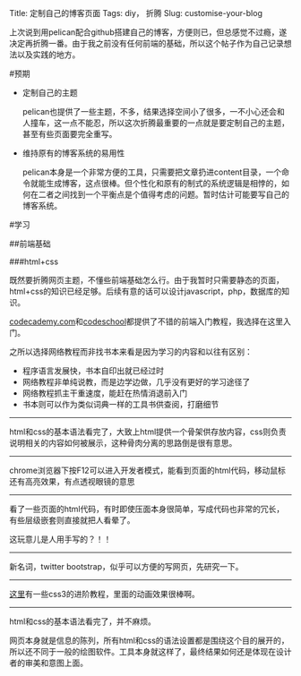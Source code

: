 Title: 定制自己的博客页面
Tags: diy， 折腾
Slug: customise-your-blog

上次说到用pelican配合github搭建自己的博客，方便则已，但总感觉不过瘾，遂决定再折腾一番。由于我之前没有任何前端的基础，所以这个帖子作为自己记录想法以及实践的地方。

#预期

- 定制自己的主题

	pelican也提供了一些主题，不多，结果选择空间小了很多，一不小心还会和人撞车，这一点不能忍，所以这次折腾最重要的一点就是要定制自己的主题，甚至有些页面要完全重写。

- 维持原有的博客系统的易用性

	pelican本身是一个非常方便的工具，只需要把文章扔进content目录，一个命令就能生成博客，这点很棒。但个性化和原有的制式的系统逻辑是相悖的，如何在二者之间找到一个平衡点是个值得考虑的问题。暂时估计可能要写自己的博客系统。

#学习

##前端基础

###html+css

既然要折腾网页主题，不懂些前端基础怎么行。由于我暂时只需要静态的页面，html+css的知识已经足够。后续有意的话可以设计javascript，php，数据库的知识。

[codecademy.com](http://www.codecademy.com/)和[codeschool](http://codeschool.com/)都提供了不错的前端入门教程，我选择在这里入门。

之所以选择网络教程而非找书本来看是因为学习的内容和以往有区别：

- 程序语言发展快，书本自印出就已经过时
- 网络教程非单纯说教，而是边学边做，几乎没有更好的学习途径了
- 网络教程抓主干重速度，能赶在热情消退前入门
- 书本则可以作为类似词典一样的工具书供查阅，打磨细节

---

html和css的基本语法看完了，大致上html提供一个骨架供存放内容，css则负责说明相关的内容如何被展示，这种骨肉分离的思路倒是很有意思。

---

chrome浏览器下按F12可以进入开发者模式，能看到页面的html代码，移动鼠标还有高亮效果，有点透视眼镜的意思

---

看了一些页面的html代码，有时即使压面本身很简单，写成代码也非常的冗长，有些层级嵌套则直接就把人看晕了。

这玩意儿是人用手写的？！！

---

新名词，twitter bootstrap，似乎可以方便的写网页，先研究一下。

---

[这里](http://www.w3schools.com/)有一些css3的进阶教程，里面的动画效果很棒啊。

---

html和css的基本语法看完了，并不麻烦。

网页本身就是信息的陈列，所有html和css的语法设置都是围绕这个目的展开的，所以还不同于一般的绘图软件。工具本身就这样了，最终结果如何还是体现在设计者的审美和意图上面。